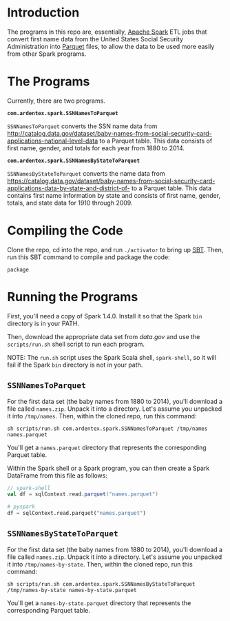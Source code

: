# Introduction

The programs in this repo are, essentially, [Apache Spark][] ETL jobs that
convert first name data from the United States Social Security Administration
into [Parquet][] files, to allow the data to be used more easily from other
Spark programs.

# The Programs

Currently, there are two programs.

**`com.ardentex.spark.SSNNamesToParquet`**

`SSNNamesToParquet` converts the SSN name data from
<http://catalog.data.gov/dataset/baby-names-from-social-security-card-applications-national-level-data>
to a Parquet table. This data consists of first name, gender, and totals for
each year from 1880 to 2014.

 
**`com.ardentex.spark.SSNNamesByStateToParquet`**

`SSNNamesByStateToParquet` converts the name data from
<https://catalog.data.gov/dataset/baby-names-from-social-security-card-applications-data-by-state-and-district-of->
to a Parquet table. This data contains first name information by state and
consists of first name, gender, totals, and state data for 1910 through 2009. 

# Compiling the Code

Clone the repo, cd into the repo, and run `./activator` to bring up
[SBT][]. Then, run this SBT command to compile and package the code:

    package

# Running the Programs

First, you'll need a copy of Spark 1.4.0. Install it so that the Spark
`bin` directory is in your PATH.

Then, download the appropriate data set from _data.gov_ and use the
`scripts/run.sh` shell script to run each program.

NOTE: The `run.sh` script uses the Spark Scala shell, `spark-shell`, 
so it will fail if the Spark `bin` directory is not in your path.

## `SSNNamesToParquet`

For the first data set (the baby names from 1880 to 2014), you'll download
a file called `names.zip`. Unpack it into a directory. Let's assume you
unpacked it into `/tmp/names`. Then, within the
cloned repo, run this command:

    sh scripts/run.sh com.ardentex.spark.SSNNamesToParquet /tmp/names names.parquet
 
You'll get a `names.parquet` directory that represents the corresponding 
Parquet table.

Within the Spark shell or a Spark program, you can then create a Spark
DataFrame from this file as follows:

```scala
// spark-shell
val df = sqlContext.read.parquet("names.parquet")
```

```python
# pyspark
df = sqlContext.read.parquet("names.parquet")
```

## `SSNNamesByStateToParquet`

For the first data set (the baby names from 1880 to 2014), you'll download
a file called `names.zip`. Unpack it into a directory. Let's assume you
unpacked it into `/tmp/names-by-state`. Then, within the
cloned repo, run this command:

    sh scripts/run.sh com.ardentex.spark.SSNNamesByStateToParquet /tmp/names-by-state names-by-state.parquet
 
You'll get a `names-by-state.parquet` directory that represents the corresponding 
Parquet table.


[Apache Spark]: http://spark.apache.org/
[Parquet]: http://parquet.apache.org/
[SBT]: http://scala-sbt.org
